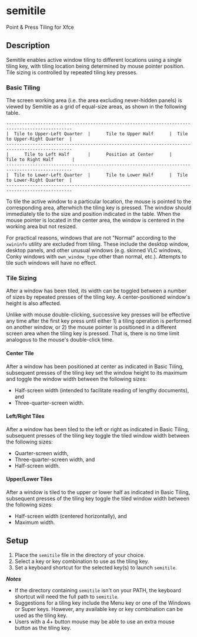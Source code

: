 # semitile
Point &amp; Press Tiling for Xfce

## Description

Semitile enables active window tiling to different locations using a single
tiling key, with tiling location being determined by mouse pointer position.
Tile sizing is controlled by repeated tiling key presses.

### Basic Tiling

The screen working area (i.e. the area excluding never-hidden panels) is
viewed by Semitile as a grid of equal-size areas, as shown in the
following table.

    -----------------------------------------------------------------------------------------------
    |  Tile to Upper-Left Quarter  |      Tile to Upper Half      |  Tile to Upper-Right Quarter  |
    -----------------------------------------------------------------------------------------------
    |      Tile to Left Half       |      Position at Center      |      Tile to Right Half       |
    -----------------------------------------------------------------------------------------------
    |  Tile to Lower-Left Quarter  |      Tile to Lower Half      |  Tile to Lower-Right Quarter  |
    -----------------------------------------------------------------------------------------------

To tile the active window to a particular location,
the mouse is pointed to the corresponding area, afterwhich the tiling key
is pressed.
The window should immediately tile to the size and position
indicated in the table. When the mouse pointer is located in the center
area, the window is centered in the working area but not resized.

For practical reasons, windows that are not "Normal" according to the
`xwininfo` utility
are excluded from tiling. These include the desktop window, desktop panels,
and other unusual windows (e.g. skinned
VLC windows, Conky windows with `own_window_type` other than normal, etc.).
Attempts to tile such windows will have no effect.

### Tile Sizing

After a window has been tiled, its width can be toggled between a number
of sizes by repeated presses of the tiling key. A center-positioned
window's height is also affected.

Unlike with mouse double-clicking, successive key presses will be
effective any time after the first key press until either 1) a tiling
operation is performed on another window, or 2) the mouse pointer is
positioned in a different screen area when the tiling key is pressed.
That is, there is no time limit analogous to the mouse's double-click time.

#### Center Tile

After a window has been positioned at center as indicated in Basic Tiling,
subsequent presses of the tiling key set the window height to its maximum
and toggle the window width between the following sizes:

* Half-screen width (intended to facilitate reading of lengthy documents), and
* Three-quarter-screen width.

#### Left/Right Tiles

After a window has been tiled to the left or right as indicated in
Basic Tiling, subsequent presses of the tiling key toggle the tiled
window width between the following sizes:

* Quarter-screen width,
* Three-quarter-screen width, and
* Half-screen width.

#### Upper/Lower Tiles

After a window is tiled to the upper or lower half as indicated in
Basic Tiling, subsequent presses of the tiling key toggle the tiled
window width between the following sizes:

* Half-screen width (centered horizontally), and
* Maximum width.

## Setup

1. Place the `semitile` file in the directory of your choice.
2. Select a key or key combination to use as the tiling key.
3. Set a keyboard shortcut for the selected key(s) to launch `semitile`.

_**Notes**_

* If the directory containing `semitile` isn't on your PATH, the
keyboard shortcut will need the full path to `semitile`.
* Suggestions for a tiling key include the Menu key or one of the
Windows or Super keys. However, any available key or key combination
can be used as the tiling key.
* Users with a 4+ button mouse may be able to use an extra mouse button
as the tiling key.
